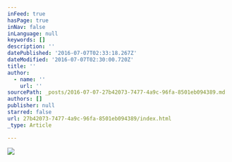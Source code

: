 ```yaml
---
inFeed: true
hasPage: true
inNav: false
inLanguage: null
keywords: []
description: ''
datePublished: '2016-07-07T02:33:18.267Z'
dateModified: '2016-07-07T02:30:00.720Z'
title: ''
author:
  - name: ''
    url: ''
sourcePath: _posts/2016-07-07-27b42073-7477-4a9c-96fa-8501eb094389.md
authors: []
publisher: null
starred: false
url: 27b42073-7477-4a9c-96fa-8501eb094389/index.html
_type: Article

---
```

![](https://the-grid-user-content.s3-us-west-2.amazonaws.com/5fe7e79f-a8b5-48ff-bcf6-0df58062350c.jpg)
